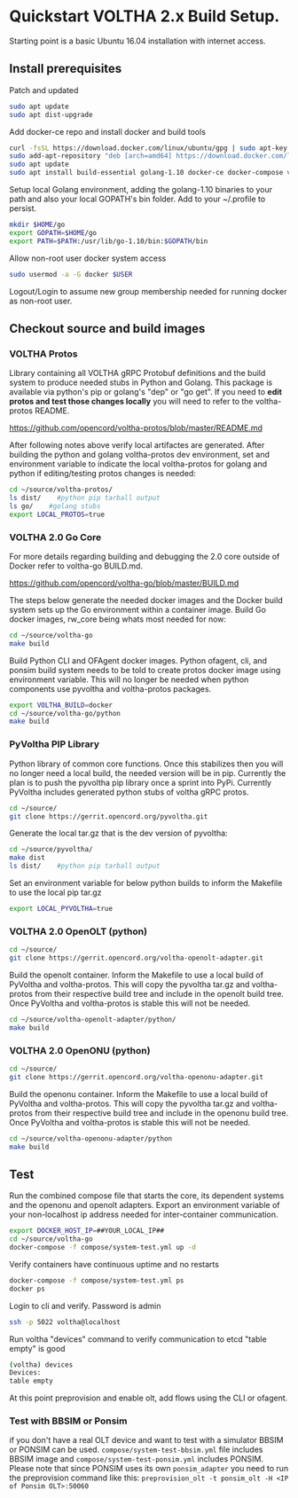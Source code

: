 # Quickstart VOLTHA 2.x Build Setup.

Starting point is a basic Ubuntu 16.04 installation with internet access.





## Install prerequisites

Patch and updated
```sh
sudo apt update
sudo apt dist-upgrade
```

Add docker-ce repo and install docker and build tools
```sh
curl -fsSL https://download.docker.com/linux/ubuntu/gpg | sudo apt-key add -
sudo add-apt-repository "deb [arch=amd64] https://download.docker.com/linux/ubuntu $(lsb_release -cs) stable"
sudo apt update
sudo apt install build-essential golang-1.10 docker-ce docker-compose virtualenv git python-setuptools python-dev libpcap-dev libffi-dev libssl-dev tox
```

Setup local Golang environment, adding the golang-1.10 binaries to your path and also your local GOPATH's bin folder.
Add to your ~/.profile to persist.

```sh
mkdir $HOME/go
export GOPATH=$HOME/go
export PATH=$PATH:/usr/lib/go-1.10/bin:$GOPATH/bin
```

Allow non-root user docker system access
```sh
sudo usermod -a -G docker $USER
```
Logout/Login to assume new group membership needed for running docker as non-root user.





## Checkout source and build images



### VOLTHA Protos

Library containing all VOLTHA gRPC Protobuf definitions and the build system to produce needed stubs in Python and Golang.  This package is available via python's pip or golang's "dep" or "go get".   If you need to **edit protos and test those changes locally** you will need to refer to the voltha-protos README.

https://github.com/opencord/voltha-protos/blob/master/README.md


After following notes above verify local artifactes are generated.  After building the python and golang voltha-protos dev environment, set and environment variable to indicate the local voltha-protos for golang and python if editing/testing protos changes is needed:
```sh
cd ~/source/voltha-protos/
ls dist/    #python pip tarball output
ls go/    #golang stubs
export LOCAL_PROTOS=true
```



### VOLTHA 2.0 Go Core

For more details regarding building and debugging the 2.0 core outside of Docker refer to voltha-go BUILD.md.

https://github.com/opencord/voltha-go/blob/master/BUILD.md

The steps below generate the needed docker images and the Docker build system sets up the Go environment within a container image.  Build Go docker images, rw_core being whats most needed for now:

```sh
cd ~/source/voltha-go
make build
```

Build Python CLI and OFAgent docker images.  Python ofagent, cli, and ponsim build system needs to be told to create protos docker image using environment variable.  This will no longer be needed when python components use pyvoltha and voltha-protos packages.
```sh
export VOLTHA_BUILD=docker
cd ~/source/voltha-go/python
make build
```



### PyVoltha PIP Library

Python library of common core functions.  Once this stabilizes then you will no longer need a local build, the needed version will be in pip.  Currently the plan is to push the pyvoltha pip library once a sprint into PyPi.   Currently PyVoltha includes generated python stubs of voltha gRPC protos.

```sh
cd ~/source/
git clone https://gerrit.opencord.org/pyvoltha.git
```

Generate the local tar.gz that is the dev version of pyvoltha:
```sh
cd ~/source/pyvoltha/
make dist
ls dist/    #python pip tarball output
```

Set an environment variable for below python builds to inform the Makefile to use the local pip tar.gz
```sh
export LOCAL_PYVOLTHA=true
```



### VOLTHA 2.0 OpenOLT (python)

```sh
cd ~/source/
git clone https://gerrit.opencord.org/voltha-openolt-adapter.git
```

Build the openolt container.  Inform the Makefile to use a local build of PyVoltha and voltha-protos.  This will copy the pyvoltha tar.gz and voltha-protos from their respective build tree and include in the openolt build tree.  Once PyVoltha and voltha-protos is stable this will not be needed.
```sh
cd ~/source/voltha-openolt-adapter/python/
make build
```



### VOLTHA 2.0 OpenONU (python)

```sh
cd ~/source/
git clone https://gerrit.opencord.org/voltha-openonu-adapter.git
```

Build the openonu container.  Inform the Makefile to use a local build of PyVoltha and voltha-protos.  This will copy the pyvoltha tar.gz and voltha-protos from their respective build tree and include in the openonu build tree.  Once PyVoltha and voltha-protos is stable this will not be needed.
```sh
cd ~/source/voltha-openonu-adapter/python
make build
```





## Test

Run the combined compose file that starts the core, its dependent systems and the openonu and openolt adapters.  Export an environment variable of your non-localhost ip address needed for inter-container communication.

```sh
export DOCKER_HOST_IP=##YOUR_LOCAL_IP##
cd ~/source/voltha-go
docker-compose -f compose/system-test.yml up -d
```

Verify containers have continuous uptime and no restarts
```sh
docker-compose -f compose/system-test.yml ps
docker ps
```

Login to cli and verify.  Password is admin
```sh
ssh -p 5022 voltha@localhost
```

Run voltha "devices" command to verify communication to etcd
"table empty" is good
```sh
(voltha) devices
Devices:
table empty
```

At this point preprovision and enable olt, add flows using the CLI or ofagent.

### Test with BBSIM or Ponsim
if you don't have a real OLT device and want to test with a simulator BBSIM or PONSIM can be used.
```compose/system-test-bbsim.yml``` file includes BBSIM image and ```compose/system-test-ponsim.yml``` includes PONSIM. Please note that since PONSIM uses its own ```ponsim_adapter``` you need to run the preprovision command like this:
```preprovision_olt -t ponsim_olt -H <IP of Ponsim OLT>:50060``` 
